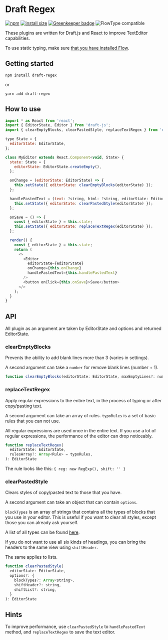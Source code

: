 # Draft Regex

[![npm](https://img.shields.io/npm/dt/draft-regex.svg)](http://www.npmtrends.com/draft-regex)
[![install size](https://packagephobia.now.sh/badge?p=draft-regex@1.2.3)](https://packagephobia.now.sh/result?p=draft-regex@1.2.3)
[![Greenkeeper badge](https://badges.greenkeeper.io/YozhikM/draft-regex.svg)](https://greenkeeper.io/)
![FlowType compatible](https://img.shields.io/badge/flowtype-compatible-brightgreen.svg)

These plugins are written for Draft.js and React to improve TextEditor capabilities.

To use static typing, make sure [that you have installed Flow](https://flow.org/en/docs/install).

## Getting started

```
npm install draft-regex
```

or

```
yarn add draft-regex
```

## How to use

```js
import * as React from 'react';
import { EditorState, Editor } from 'draft-js';
import { clearEmptyBlocks, clearPastedStyle, replaceTextRegex } from 'draft-regex';

type State = {
  editorState: EditorState,
};

class MyEditor extends React.Component<void, State> {
  state: State = {
    editorState: EditorState.createEmpty(),
  };

  onChange = (editorState: EditorState) => {
    this.setState({ editorState: clearEmptyBlocks(editorState) });
  };

  handlePastedText = (text: ?string, html: ?string, editorState: EditorState) => {
    this.setState({ editorState: clearPastedStyle(editorState) });
  };

  onSave = () => {
    const { editorState } = this.state;
    this.setState({ editorState: replaceTextRegex(editorState) });
  };

  render() {
    const { editorState } = this.state;
    return (
      <>
        <Editor
          editorState={editorState}
          onChange={this.onChange}
          handlePastedText={this.handlePastedText}
        />
        <button onClick={this.onSave}>Save</button>
      </>
    );
  }
}
```

## API

All plugin as an argument are taken by EditorState and options and returned EditorState.

### clearEmptyBlocks

Prevents the ability to add blank lines more than 3 (varies in settings).

A second argument can take a `number` for remove blank lines (number + 1).

```js
function clearEmptyBlocks(editorState: EditorState, maxEmptyLines?: number = 2): EditorState
```

### replaceTextRegex

Apply regular expressions to the entire text, in the process of typing or after copy/pasting text.

A second argument can take an array of rules. `typoRules` is a set of basic rules that you can not use.

All regular expressions are used once in the entire text. If you use a lot of regular expressions, the performance of the editor can drop noticeably.

```js
function replaceTextRegex(
  editorState: EditorState,
  rulesArray?: Array<Rule> = typoRules,
): EditorState
```

The rule looks like this: `{ reg: new RegExp(), shift: '' }`

### clearPastedStyle

Clears styles of copy/pasted text to those that you have.

A second argument can take an object that can contain `options`.

`blockTypes` is an array of strings that contains all the types of blocks that you use in your editor. This is useful if you want to clear all styles, except those you can already ask yourself.

A list of all types can be found [here](https://draftjs.org/docs/api-reference-content-block.html#content).

If you do not want to use all six kinds of headings, you can bring the headers to the same view using `shiftHeader`.

The same applies to lists.

```js
function clearPastedStyle(
  editorState: EditorState,
  options?: {
    blockTypes?: Array<string>,
    shiftHeader?: string,
    shiftList?: string,
  }
): EditorState
```

## Hints

To improve performance, use `clearPastedStyle` to `handlePastedText` method, and `replaceTextRegex` to save the text editor.
